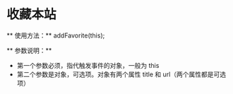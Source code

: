 # 收藏本站

** 使用方法：** addFavorite(this);

** 参数说明：**

- 第一个参数必须，指代触发事件的对象，一般为 this
- 第二个参数是对象，可选项。对象有两个属性 title 和 url（两个属性都是可选项）